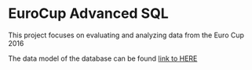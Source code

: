 # EuroCup Advanced SQL
 This project focuses on evaluating and analyzing data from the Euro Cup 2016

 The data model of the database can be found [link to HERE](soccer-database-data-model.png)
